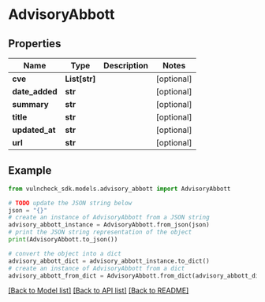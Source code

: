 # AdvisoryAbbott


## Properties

Name | Type | Description | Notes
------------ | ------------- | ------------- | -------------
**cve** | **List[str]** |  | [optional] 
**date_added** | **str** |  | [optional] 
**summary** | **str** |  | [optional] 
**title** | **str** |  | [optional] 
**updated_at** | **str** |  | [optional] 
**url** | **str** |  | [optional] 

## Example

```python
from vulncheck_sdk.models.advisory_abbott import AdvisoryAbbott

# TODO update the JSON string below
json = "{}"
# create an instance of AdvisoryAbbott from a JSON string
advisory_abbott_instance = AdvisoryAbbott.from_json(json)
# print the JSON string representation of the object
print(AdvisoryAbbott.to_json())

# convert the object into a dict
advisory_abbott_dict = advisory_abbott_instance.to_dict()
# create an instance of AdvisoryAbbott from a dict
advisory_abbott_from_dict = AdvisoryAbbott.from_dict(advisory_abbott_dict)
```
[[Back to Model list]](../README.md#documentation-for-models) [[Back to API list]](../README.md#documentation-for-api-endpoints) [[Back to README]](../README.md)


